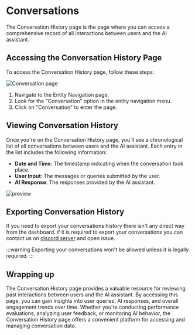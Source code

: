 # Conversations

The Conversation History page is the page where you can access a comprehensive record of all interactions between users and the AI assistant. 

## Accessing the Conversation History Page

To access the Conversation History page, follow these steps:

![Conversation page](https://i.imgur.com/ONWoM0G.png)

1. Navigate to the Entity Navigation page.
2. Look for the "Conversation" option in the entity navigation menu.
3. Click on "Conversation" to enter the page.

## Viewing Conversation History

Once you're on the Conversation History page, you'll see a chronological list of all conversations between users and the AI assistant. Each entry in the list includes the following information:

- **Date and Time**: The timestamp indicating when the conversation took place.
- **User Input**: The messages or queries submitted by the user.
- **AI Response**: The responses provided by the AI assistant.

![preview](https://i.imgur.com/2bHhTTv.gif)

## Exporting Conversation History

If you need to export your conversations history there isn't any direct way from the dashboard. if it is required to export your conversations you can contact us on [discord server](https://dsc.gg/assistify) and open issue. 

:::warning
Exporting your conversations won't be allowed unless it is legally required.
:::

## Wrapping up

The Conversation History page provides a valuable resource for reviewing past interactions between users and the AI assistant. By accessing this page, you can gain insights into user queries, AI responses, and overall engagement trends over time. Whether you're conducting performance evaluations, analyzing user feedback, or monitoring AI behavior, the Conversation History page offers a convenient platform for accessing and managing conversation data.
